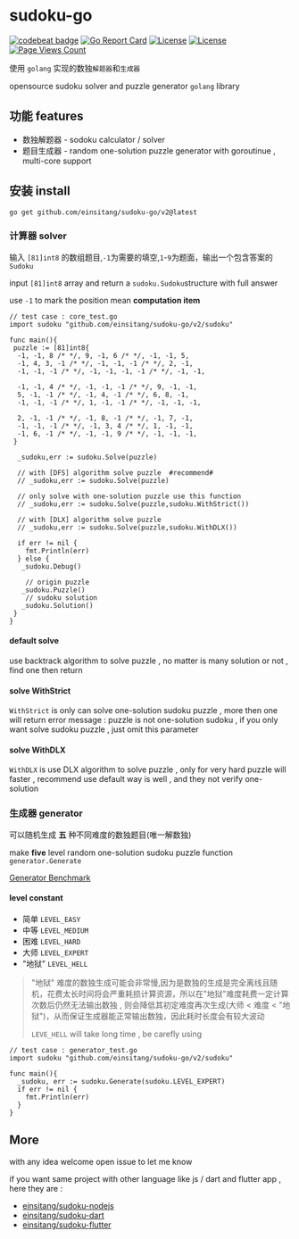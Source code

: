 # sudoku-go 
[![codebeat badge](https://codebeat.co/badges/9beecf62-49dd-4eb5-9566-20cbf5c40143)](https://codebeat.co/projects/github-com-einsitang-sudoku-go-master)
[![Go Report Card](https://goreportcard.com/badge/github.com/einsitang/sudoku-go)](https://goreportcard.com/report/github.com/einsitang/sudoku-go)
[![License](https://img.shields.io/badge/License-Anti%20996-blue.svg)](https://github.com/996icu/996.ICU/blob/master/LICENSE)
[![License](https://img.shields.io/badge/License-Apache%202.0-blue.svg)](https://opensource.org/licenses/Apache-2.0)
[![Page Views Count](https://badges.toozhao.com/badges/01FT3Z973THHC20KF0D6MDQGWE/blue.svg)](https://badges.toozhao.com/stats/01FT3Z973THHC20KF0D6MDQGWE "Get your own page views count badge on badges.toozhao.com")

使用 `golang` 实现的数独`解题器`和`生成器`

opensource sudoku solver and puzzle generator `golang` library

## 功能 features
- 数独解题器 - sodoku calculator  / solver
- 题目生成器 - random one-solution puzzle generator with goroutinue , multi-core support

## 安装 install

`go get github.com/einsitang/sudoku-go/v2@latest`

### 计算器 solver

输入 `[81]int8` 的数组题目,`-1`为需要的填空,`1`-`9`为题面，输出一个包含答案的 `Sudoku`

input `[81]int8` array and return a `sudoku.Sudoku`structure with full answer

use `-1` to mark the position mean **computation item**


```golang
// test case : core_test.go
import sudoku "github.com/einsitang/sudoku-go/v2/sudoku"

func main(){
 puzzle := [81]int8{
  -1, -1, 8 /* */, 9, -1, 6 /* */, -1, -1, 5,
  -1, 4, 3, -1 /* */, -1, -1, -1 /* */, 2, -1,
  -1, -1, -1 /* */, -1, -1, -1, -1 /* */, -1, -1,

  -1, -1, 4 /* */, -1, -1, -1 /* */, 9, -1, -1,
  5, -1, -1 /* */, -1, 4, -1 /* */, 6, 8, -1,
  -1, -1, -1 /* */, 1, -1, -1 /* */, -1, -1, -1,

  2, -1, -1 /* */, -1, 8, -1 /* */, -1, 7, -1,
  -1, -1, -1 /* */, -1, 3, 4 /* */, 1, -1, -1,
  -1, 6, -1 /* */, -1, -1, 9 /* */, -1, -1, -1,
 }

  _sudoku,err := sudoku.Solve(puzzle)

  // with [DFS] algorithm solve puzzle  #recommend#
  // _sudoku,err := sudoku.Solve(puzzle)

  // only solve with one-solution puzzle use this function
  // _sudoku,err := sudoku.Solve(puzzle,sudoku.WithStrict())

  // with [DLX] algorithm solve puzzle 
  // _sudoku,err := sudoku.Solve(puzzle,sudoku.WithDLX())
  
  if err != nil {
    fmt.Println(err)
  } else {
   _sudoku.Debug()
    
    // origin puzzle
   _sudoku.Puzzle() 
    // sudoku solution
   _sudoku.Solution()
 }
}
```

#### default solve

use backtrack algorithm to solve puzzle , no matter is many solution or not , find one then return

#### solve WithStrict

`WithStrict` is only can solve one-solution sudoku puzzle , more then one will return error message : puzzle is not one-solution sudoku , if you only want solve sudoku puzzle , just omit this parameter

#### solve WithDLX

`WithDLX` is use DLX algorithm to solve puzzle , only for very hard puzzle will faster , recommend use default way is well , and they not verify one-solution


### 生成器 generator

可以随机生成 **五** 种不同难度的数独题目(唯一解数独)

make **five** level random one-solution sudoku puzzle function `generator.Generate` 

[Generator Benchmark](./generator_benchmark.md)

#### level constant

- 简单 `LEVEL_EASY`
- 中等 `LEVEL_MEDIUM`
- 困难 `LEVEL_HARD`
- 大师 `LEVEL_EXPERT`
- "地狱" `LEVEL_HELL`

> "地狱" 难度的数独生成可能会非常慢,因为是数独的生成是完全离线且随机，花费太长时间将会严重耗损计算资源，所以在"地狱"难度耗费一定计算次数后仍然无法输出数独 , 则会降低其初定难度再次生成(大师 < 难度 < "地狱")，从而保证生成器能正常输出数独，因此耗时长度会有较大波动
> 
> `LEVE_HELL` will take long time , be carefly using
> 

```golang
// test case : generator_test.go
import sudoku "github.com/einsitang/sudoku-go/v2/sudoku"

func main(){
  _sudoku, err := sudoku.Generate(sudoku.LEVEL_EXPERT)
  if err != nil {
    fmt.Println(err)
  }
}
```

## More

with any idea welcome open issue to let me know

if you want same project with other language like js / dart and flutter app , here they are :
- [einsitang/sudoku-nodejs](https://github.com/einsitang/sudoku-nodejs)
- [einsitang/sudoku-dart](https://github.com/einsitang/sudoku-dart)
- [einsitang/sudoku-flutter](https://github.com/einsitang/sudoku-flutter)
